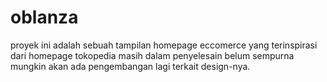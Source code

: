 # oblanza 
proyek ini adalah sebuah tampilan homepage eccomerce
yang terinspirasi dari homepage tokopedia
masih dalam penyelesain belum sempurna mungkin akan ada pengembangan lagi
terkait design-nya.
